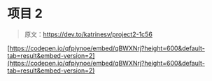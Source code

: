 # 项目 2

> 原文：<https://dev.to/katrinesv/project2-1c56>

[https://codepen.io/qfpiynoe/embed/qBWXNrj?height=600&default-tab=result&embed-version=2](https://codepen.io/qfpiynoe/embed/qBWXNrj?height=600&default-tab=result&embed-version=2)